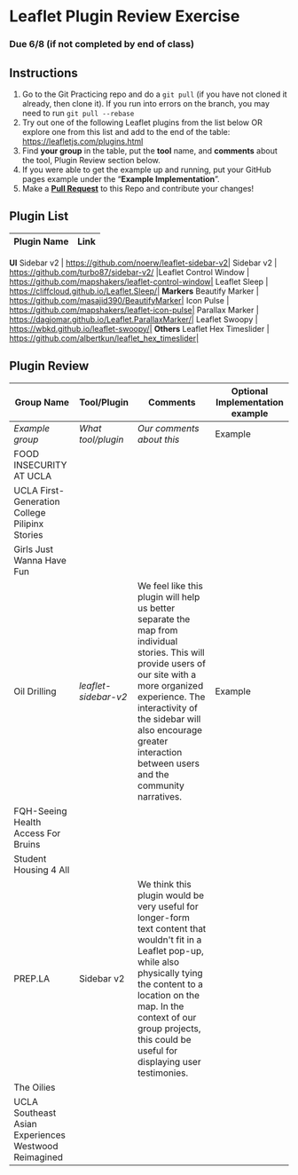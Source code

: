 # Leaflet Plugin Review Exercise

### Due 6/8 (if not completed by end of class)

## Instructions

1. Go to the Git Practicing repo and do a `git pull` (if you have not cloned it already, then clone it). If you run into errors on the branch, you may need to run `git pull --rebase`
2. Try out one of the following Leaflet plugins from the list below OR explore one from this list and add to the end of the table: https://leafletjs.com/plugins.html
3. Find **your group** in the table, put the **tool** name, and **comments** about the tool, Plugin Review section below.
4. If you were able to get the example up and running, put your GitHub pages example under the “**Example Implementation**”.
5. Make a [**Pull Request**](https://medium.com/@urna.hybesis/pull-request-workflow-with-git-6-steps-guide-3858e30b5fa4) to this Repo and contribute your changes!

## Plugin List

Plugin Name|Link
--|--|
**UI**
Sidebar v2 | https://github.com/noerw/leaflet-sidebar-v2|
Sidebar v2 | https://github.com/turbo87/sidebar-v2/
|Leaflet Control Window | https://github.com/mapshakers/leaflet-control-window|
Leaflet Sleep | https://cliffcloud.github.io/Leaflet.Sleep/|
**Markers**
Beautify Marker | https://github.com/masajid390/BeautifyMarker|
Icon Pulse | https://github.com/mapshakers/leaflet-icon-pulse|
Parallax Marker | https://dagjomar.github.io/Leaflet.ParallaxMarker/|
Leaflet Swoopy | https://wbkd.github.io/leaflet-swoopy/|
**Others**
Leaflet Hex Timeslider | https://github.com/albertkun/leaflet_hex_timeslider|

## Plugin Review

   Group Name  |     Tool/Plugin  |         Comments        |**Optional** Implementation example
---------------|------------------|-------------------------|-----------------------------------
*Example group*|*What tool/plugin*|*Our comments about this*|Example                            
FOOD INSECURITY AT UCLA|   |   |    
UCLA First-Generation College Pilipinx Stories|   |   |    
Girls Just Wanna Have Fun|   |   |    
Oil Drilling|*leaflet-sidebar-v2*|We feel like this plugin will help us better separate the map from individual stories. This will provide users of our site with a more organized experience. The interactivity of the sidebar will also encourage greater interaction between users and the community narratives.|Example                            |
FQH-Seeing Health Access For Bruins|   |   |    
Student Housing 4 All|   |   |    
PREP.LA| Sidebar v2 | We think this plugin would be very useful for longer-form text content that wouldn't fit in a Leaflet pop-up, while also physically tying the content to a location on the map. In the context of our group projects, this could be useful for displaying user testimonies. |    
The Oilies|   |   |    
UCLA Southeast Asian Experiences	Westwood Reimagined|   |   |    
